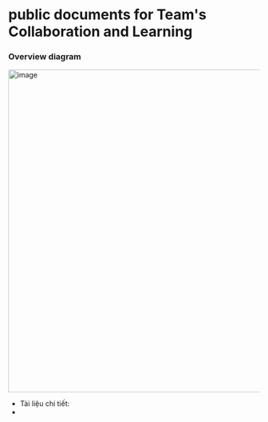 # public documents for Team's Collaboration and Learning 

### Overview diagram
<img width="646" alt="image" src="https://github.com/user-attachments/assets/ed5e3978-6ce7-4a8c-8f23-1af4fa3dcb98">

- Tài liệu chi tiết:
- 
